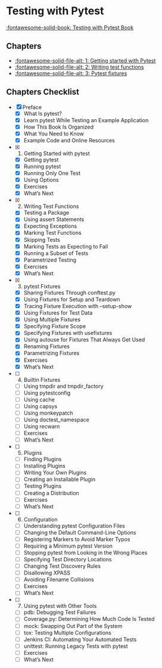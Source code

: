 Testing with Pytest
===

[:fontawesome-solid-book: Testing with Pytest Book](https://learning.oreilly.com/library/view/python-testing-with/9781680502848/)

Chapters
---

- [:fontawesome-solid-file-alt: 1: Getting started with Pytest](1-getting-started-with-pytest.md)
- [:fontawesome-solid-file-alt: 2: Writing test functions](2-writing-test-functions.md)
- [:fontawesome-solid-file-alt: 3: Pytest fixtures](3-pytest-fixtures.md)

Chapters Checklist
---

- [x] Preface
    - [x] What Is pytest?
    - [x] Learn pytest While Testing an Example Application
    - [x] How This Book Is Organized
    - [x] What You Need to Know
    - [x] Example Code and Online Resources
- [x] 1. Getting Started with pytest
    - [x] Getting pytest
    - [x] Running pytest
    - [x] Running Only One Test
    - [x] Using Options
    - [x] Exercises
    - [x] What’s Next
- [x] 2. Writing Test Functions
    - [x] Testing a Package
    - [x] Using assert Statements
    - [x] Expecting Exceptions
    - [x] Marking Test Functions
    - [x] Skipping Tests
    - [x] Marking Tests as Expecting to Fail
    - [x] Running a Subset of Tests
    - [x] Parametrized Testing
    - [x] Exercises
    - [x] What’s Next
- [x] 3. pytest Fixtures
    - [x] Sharing Fixtures Through conftest.py
    - [x] Using Fixtures for Setup and Teardown
    - [x] Tracing Fixture Execution with –setup-show
    - [x] Using Fixtures for Test Data
    - [x] Using Multiple Fixtures
    - [x] Specifying Fixture Scope
    - [x] Specifying Fixtures with usefixtures
    - [x] Using autouse for Fixtures That Always Get Used
    - [x] Renaming Fixtures
    - [x] Parametrizing Fixtures
    - [x] Exercises
    - [x] What’s Next
- [ ] 4. Builtin Fixtures
    - [ ] Using tmpdir and tmpdir_factory
    - [ ] Using pytestconfig
    - [ ] Using cache
    - [ ] Using capsys
    - [ ] Using monkeypatch
    - [ ] Using doctest_namespace
    - [ ] Using recwarn
    - [ ] Exercises
    - [ ] What’s Next
- [ ] 5. Plugins
    - [ ] Finding Plugins
    - [ ] Installing Plugins
    - [ ] Writing Your Own Plugins
    - [ ] Creating an Installable Plugin
    - [ ] Testing Plugins
    - [ ] Creating a Distribution
    - [ ] Exercises
    - [ ] What’s Next
- [ ] 6. Configuration
    - [ ] Understanding pytest Configuration Files
    - [ ] Changing the Default Command-Line Options
    - [ ] Registering Markers to Avoid Marker Typos
    - [ ] Requiring a Minimum pytest Version
    - [ ] Stopping pytest from Looking in the Wrong Places
    - [ ] Specifying Test Directory Locations
    - [ ] Changing Test Discovery Rules
    - [ ] Disallowing XPASS
    - [ ] Avoiding Filename Collisions
    - [ ] Exercises
    - [ ] What’s Next
- [ ] 7. Using pytest with Other Tools
    - [ ] pdb: Debugging Test Failures
    - [ ] Coverage.py: Determining How Much Code Is Tested
    - [ ] mock: Swapping Out Part of the System
    - [ ] tox: Testing Multiple Configurations
    - [ ] Jenkins CI: Automating Your Automated Tests
    - [ ] unittest: Running Legacy Tests with pytest
    - [ ] Exercises
    - [ ] What’s Next
